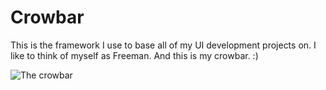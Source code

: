 Crowbar
=======

This is the framework I use to base all of my UI development projects on. I like to think of myself as Freeman. And this is my crowbar. :)

![The crowbar](https://raw.github.com/nodesman/crowbar/master/images/crowbar.jpg "The crowbar")
